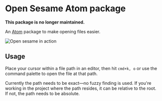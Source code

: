 # Open Sesame Atom package

**This package is no longer maintained.**

An [Atom](http://atom.io) package to make opening files easier.

![Open sesame in action](https://cloud.githubusercontent.com/assets/963631/2931046/9adb368e-d79e-11e3-9daa-45e18d865e3c.gif)

## Usage

Place your cursor within a file path in an editor, then hit `cmd+k, o` or use the command palette to open the file at that path.

Currently the path needs to be exact—no fuzzy finding is used. If you're working in the project where the path resides, it can be relative to the root. If not, the path needs to be absolute.
